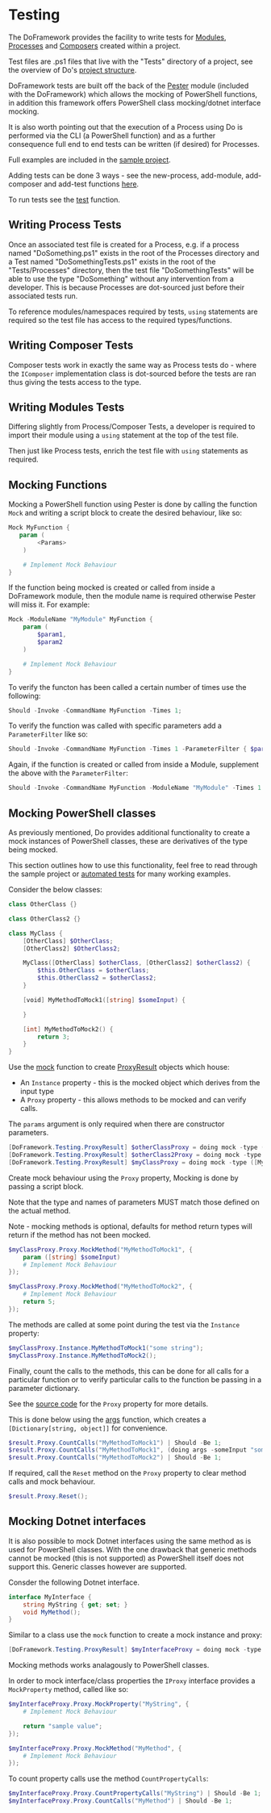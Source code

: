 # Testing
The DoFramework provides the facility to write tests for [Modules](./Modules.md), [Processes](./Processes.md) and [Composers](./Composers.md) created within a project.

Test files are .ps1 files that live with the "Tests" directory of a project, see the overview of Do's [project structure](./ProjectStructure.md).

DoFramework tests are built off the back of the [Pester](https://pester.dev/docs/quick-start) module (included with the DoFramework) which allows the mocking of PowerShell functions, in addition this framework offers PowerShell class mocking/dotnet interface mocking.

It is also worth pointing out that the execution of a Process using Do is performed via the CLI (a PowerShell function) and as a further consequence full end to end tests can be written (if desired) for Processes.

Full examples are included in the [sample project](../Sample/).

Adding tests can be done 3 ways - see the new-process, add-module, add-composer and add-test functions [here](./CLIFunctions.md).

To run tests see the [test](./CLIFunctions.md#test) function.

## Writing Process Tests
Once an associated test file is created for a Process, e.g. if a process named "DoSomething.ps1" exists in the root of the Processes directory and a Test named "DoSomethingTests.ps1" exists in the root of the "Tests/Processes" directory, then the test file "DoSomethingTests" will be able to use the type "DoSomething" without any intervention from a developer. This is because Processes are dot-sourced just before their associated tests run.

To reference modules/namespaces required by tests, `using` statements are required so the test file has access to the required types/functions.

## Writing Composer Tests
Composer tests work in exactly the same way as Process tests do - where the `IComposer` implementation class is dot-sourced before the tests are ran thus giving the tests access to the type.

## Writing Modules Tests
Differing slightly from Process/Composer Tests, a developer is required to import their module using a `using` statement at the top of the test file.

Then just like Process tests, enrich the test file with `using` statements as required.

## Mocking Functions
Mocking a PowerShell function using Pester is done by calling the function `Mock` and writing a script block to create the desired behaviour, like so:

```PowerShell
Mock MyFunction {
   param (
        <Params>
    )

    # Implement Mock Behaviour
}
```

If the function being mocked is created or called from inside a DoFramework module, then the module name is required otherwise Pester will miss it. For example:

```PowerShell
Mock -ModuleName "MyModule" MyFunction {
    param (
        $param1,
        $param2
    )

    # Implement Mock Behaviour
}
```

To verify the functon has been called a certain number of times use the following:

```PowerShell
Should -Invoke -CommandName MyFunction -Times 1;
```

To verify the function was called with specific parameters add a `ParameterFilter` like so:

```PowerShell
Should -Invoke -CommandName MyFunction -Times 1 -ParameterFilter { $param1 -eq "Value1" -and $param2 -eq "Value2" };
```

Again, if the function is created or called from inside a Module, supplement the above with the `ParameterFilter`:

```PowerShell
Should -Invoke -CommandName MyFunction -ModuleName "MyModule" -Times 1 -ParameterFilter { $param1 -eq "Value1" -and $param2 -eq "Value2" };
```

## Mocking PowerShell classes
As previously mentioned, Do provides additional functionality to create a mock instances of PowerShell classes, these are derivatives of the type being mocked.

This section outlines how to use this functionality, feel free to read through the sample project or [automated tests](../src/DoCli/Tests/Component/Util/CreateProxyTests.ps1) for many working examples.

Consider the below classes:

```PowerShell
class OtherClass {}

class OtherClass2 {}

class MyClass {
    [OtherClass] $OtherClass;
    [OtherClass2] $OtherClass2;

    MyClass([OtherClass] $otherClass, [OtherClass2] $otherClass2) {
        $this.OtherClass = $otherClass;
        $this.OtherClass2 = $otherClass2;
    }

    [void] MyMethodToMock1([string] $someInput) {

    }

    [int] MyMethodToMock2() {
        return 3;
    }
}
```

Use the [mock](./CLIFunctions.md#mock) function to create [ProxyResult](../src/DoFramework/DoFramework/Testing/Mocking/ProxyResult.cs) objects which house:
- An `Instance` property - this is the mocked object which derives from the input type
- A `Proxy` property - this allows methods to be mocked and can verify calls.

The `params` argument is only required when there are constructor parameters.

```PowerShell
[DoFramework.Testing.ProxyResult] $otherClassProxy = doing mock -type ([OtherClass]);
[DoFramework.Testing.ProxyResult] $otherClass2Proxy = doing mock -type ([OtherClass2]);
[DoFramework.Testing.ProxyResult] $myClassProxy = doing mock -type ([MyClass]) -params @($otherClassProxy.Instance, $otherClass2Proxy.Instance);
```

Create mock behaviour using the `Proxy` property, Mocking is done by passing a script block.

Note that the type and names of parameters MUST match those defined on the actual method.

Note - mocking methods is optional, defaults for method return types will return if the method has not been mocked.

```PowerShell
$myClassProxy.Proxy.MockMethod("MyMethodToMock1", {
    param ([string] $someInput)
    # Implement Mock Behaviour
});

$myClassProxy.Proxy.MockMethod("MyMethodToMock2", {
    # Implement Mock Behaviour
    return 5;
});
```

The methods are called at some point during the test via the `Instance` property:

```PowerShell
$myClassProxy.Instance.MyMethodToMock1("some string");
$myClassProxy.Instance.MyMethodToMock2();
```

Finally, count the calls to the methods, this can be done for all calls for a particular function or to verify particular calls to the function be passing in a parameter dictionary.

See the [source code](../src/DoFramework/DoFramework/Testing/Mocking/IProxy.cs) for the `Proxy` property for more details.

This is done below using the [args](./CLIFunctions.md#args) function, which creates a `[Dictionary[string, object]]` for convenience.

```PowerShell
$result.Proxy.CountCalls("MyMethodToMock1") | Should -Be 1;
$result.Proxy.CountCalls("MyMethodToMock1", (doing args -someInput "some string")) | Should -Be 1;
$result.Proxy.CountCalls("MyMethodToMock2") | Should -Be 1;
```

If required, call the `Reset` method on the `Proxy` property to clear method calls and mock behaviour.

```PowerShell
$result.Proxy.Reset();
```

## Mocking Dotnet interfaces
It is also possible to mock Dotnet interfaces using the same method as is used for PowerShell classes. With the one drawback that generic methods cannot be mocked (this is not supported) as PowerShell itself does not support this. Generic classes however are supported.

Consder the following Dotnet interface.

```c#
interface MyInterface {
    string MyString { get; set; }
    void MyMethod();
}
```

Similar to a class use the `mock` function to create a mock instance and proxy:
```PowerShell
[DoFramework.Testing.ProxyResult] $myInterfaceProxy = doing mock -type ([MyInterface]);
```

Mocking methods works analagously to PowerShell classes.

In order to mock interface/class properties the `IProxy` interface provides a `MockProperty` method, called like so:

```PowerShell
$myInterfaceProxy.Proxy.MockProperty("MyString", {
    # Implement Mock Behaviour

    return "sample value";
});

$myInterfaceProxy.Proxy.MockMethod("MyMethod", {
    # Implement Mock Behaviour
});
```

To count property calls use the method `CountPropertyCalls`:

```PowerShell
$myInterfaceProxy.Proxy.CountPropertyCalls("MyString") | Should -Be 1;
$myInterfaceProxy.Proxy.CountCalls("MyMethod") | Should -Be 1;
```
